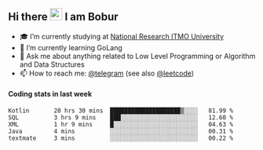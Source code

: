 ## Hi there <img src="https://media.giphy.com/media/hvRJCLFzcasrR4ia7z/giphy.gif" width="25px" height="25px"> I am Bobur

- :mortar_board: I’m currently studying at [National Research ITMO University](https://itmo.ru/)
- :seedling: I’m currently learning GoLang
- :speech_balloon: Ask me about anything related to Low Level Programming or Algorithm and Data Structures
- :mailbox: How to reach me: [@telegram](https://t.me/octoant) (see also [@leetcode](https://leetcode.com/octoant/))    

#### Coding stats in last week

<!--START_SECTION:waka-->

```text
Kotlin       20 hrs 30 mins  ████████████████████▒░░░░   81.99 %
SQL          3 hrs 9 mins    ███░░░░░░░░░░░░░░░░░░░░░░   12.60 %
XML          1 hr 9 mins     █░░░░░░░░░░░░░░░░░░░░░░░░   04.63 %
Java         4 mins          ░░░░░░░░░░░░░░░░░░░░░░░░░   00.31 %
textmate     3 mins          ░░░░░░░░░░░░░░░░░░░░░░░░░   00.22 %
```

<!--END_SECTION:waka-->
